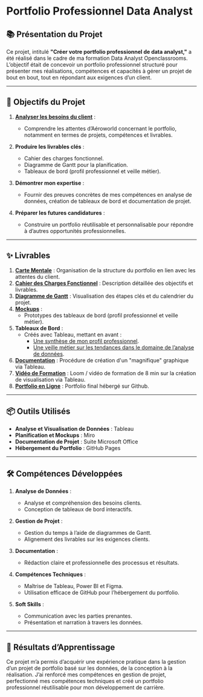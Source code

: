 # Portfolio Professionnel Data Analyst  

## 📚 Présentation du Projet

Ce projet, intitulé **"Créer votre portfolio professionnel de data analyst,"** a été réalisé dans le cadre de ma formation Data Analyst Openclassrooms. L’objectif était de concevoir un portfolio professionnel structuré pour présenter mes réalisations, compétences et capacités à gérer un projet de bout en bout, tout en répondant aux exigences d’un client.

---

## 🎯 Objectifs du Projet

1. [**Analyser les besoins du client**](https://github.com/Bastien-Rab/Portfolio-OC/blob/main/Analyse%20des%20besoins%20client.pdf) :
   - Comprendre les attentes d’Aéroworld concernant le portfolio, notamment en termes de projets, compétences et livrables.

2. **Produire les livrables clés** :
   - Cahier des charges fonctionnel.
   - Diagramme de Gantt pour la planification.
   - Tableaux de bord (profil professionnel et veille métier).

3. **Démontrer mon expertise** :
   - Fournir des preuves concrètes de mes compétences en analyse de données, création de tableaux de bord et documentation de projet.

4. **Préparer les futures candidatures** :
   - Construire un portfolio réutilisable et personnalisable pour répondre à d’autres opportunités professionnelles.

---

## ✨ Livrables

1. [**Carte Mentale**](https://miro.com/app/board/uXjVLMJ40EQ=/) : Organisation de la structure du portfolio en lien avec les attentes du client.  
2. [**Cahier des Charges Fonctionnel**](https://github.com/Bastien-Rab/Portfolio-OC/blob/main/Cahier_des_charges_fonctionnel.pdf) : Description détaillée des objectifs et livrables.  
3. [**Diagramme de Gantt**](https://public.tableau.com/app/profile/bastien.rabane/viz/Gantt_17331270054650/Tableaudebord1?publish=yes) : Visualisation des étapes clés et du calendrier du projet.  
4. [**Mockups**](https://miro.com/app/board/uXjVLFeBilA=/) :
   - Prototypes des tableaux de bord (profil professionnel et veille métier).  
5. **Tableaux de Bord** :
   - Créés avec Tableau, mettant en avant :
     - [Une synthèse de mon profil professionnel](https://public.tableau.com/app/profile/bastien.rabane/viz/Interactive_resume_17321971198190/Tableaudebord1).
     - [Une veille métier sur les tendances dans le domaine de l’analyse de données](https://public.tableau.com/app/profile/bastien.rabane/viz/TBVeillemtier/Tableaudebord1?publish=yes).  
6. [**Documentation**](https://github.com/Bastien-Rab/Portfolio-OC/blob/main/Guide%20de%20cre%CC%81ation%20de%20graphiques%20avec%20Tableau%20Software.pdf) : Procédure de création d'un "magnifique" graphique via Tableau.
7. [**Vidéo de Formation**](https://www.loom.com/share/507c38022c1b4448b6d61d2dcb427e92?sid=ff8d9daf-9a3a-47f5-add1-a2da335ccf2b) : Loom / vidéo de formation de 8 min sur la création de visualisation via Tableau.
8. [**Portfolio en Ligne**](https://github.com/Bastien-Rab) : Portfolio final hébergé sur Github.

---

## 📦 Outils Utilisés

- **Analyse et Visualisation de Données** : Tableau 
- **Planification et Mockups** : Miro
- **Documentation de Projet** : Suite Microsoft Office
- **Hébergement du Portfolio** : GitHub Pages

---

## 🛠️ Compétences Développées

1. **Analyse de Données** :
   - Analyse et compréhension des besoins clients.
   - Conception de tableaux de bord interactifs.  

2. **Gestion de Projet** :
   - Gestion du temps à l’aide de diagrammes de Gantt.
   - Alignement des livrables sur les exigences clients.  

3. **Documentation** :
   - Rédaction claire et professionnelle des processus et résultats.  

4. **Compétences Techniques** :
   - Maîtrise de Tableau, Power BI et Figma.  
   - Utilisation efficace de GitHub pour l’hébergement du portfolio.  

5. **Soft Skills** :
   - Communication avec les parties prenantes.
   - Présentation et narration à travers les données.  

---

## 📖 Résultats d’Apprentissage

Ce projet m’a permis d’acquérir une expérience pratique dans la gestion d’un projet de portfolio basé sur les données, de la conception à la réalisation. J’ai renforcé mes compétences en gestion de projet, perfectionné mes compétences techniques et créé un portfolio professionnel réutilisable pour mon développement de carrière.

